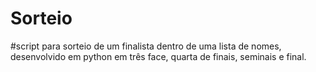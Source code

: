 # Sorteio
#script para sorteio de um finalista dentro de uma lista de nomes, desenvolvido em python em três face,  quarta de finais, seminais e final.
